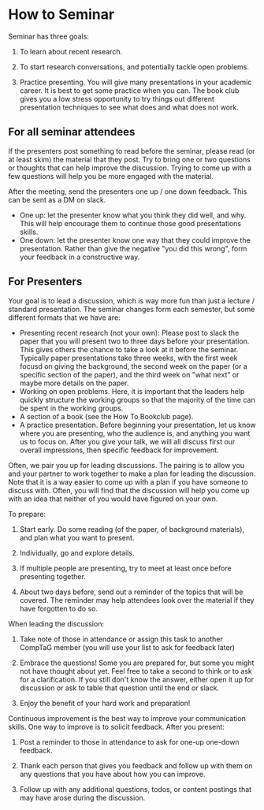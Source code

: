 # How to Seminar

Seminar has three goals:

1. To learn about recent research.

2. To start research conversations, and potentially tackle open problems.

3. Practice presenting. You will give many presentations in your academic
   career.  It is best to get some practice when you can.  The book club gives
   you a low stress opportunity to try things out different presentation
   techniques to see what does and what does not work.

## For all seminar attendees

If the presenters post something to read before the seminar, please read (or at
least skim) the material that they post.  Try to bring one or two questions or
thoughts that can help improve the discussion.  Trying to come up with a few
questions will help you be more engaged with the material.

After the meeting, send the presenters one up / one down feedback.  This can be
sent as a DM on slack.

* One up: let the presenter know what you think they did well, and why.  This
  will help encourage them to continue those good presentations skills.
* One down: let the presenter know one way that they could improve the
  presentation.  Rather than give the negative "you did this wrong", form your
  feedback in a constructive way.

## For Presenters

Your goal is to lead a discussion, which is way more fun than just a lecture /
standard presentation. The seminar changes form each semester, but some
different formats that we have are:

* Presenting recent research (not your own): Please post to slack the paper that
  you will present two to three days before your presentation. This gives others
  the chance to take a look at it before the seminar.  Typically paper
  presentations take three weeks, with the first week focusd on giving the
  background, the second week on the paper (or a specific section of the paper),
  and the third week on "what next" or maybe more details on the paper.
* Working on open problems.  Here, it is important that the leaders help quickly
  structure the working groups so that the majority of the time can be spent in
  the working groups.
* A section of a book (see the How To Bookclub page).
* A practice presentation.  Before beginning your presentation, let us know
  where you are presenting, who the audience is, and anything you want us to
  focus on.  After you give your talk, we will all discuss first our overall
  impressions, then specific feedback for improvement.

Often, we pair you up for leading discussions.  The pairing is to allow you and
your partner to work together to make a plan for leading the discussion.  Note
that it is a way easier to come up with a plan if you have someone to discuss
with.  Often, you will find that the discussion will help you come up with an
idea that neither of you would have figured on your own.

To prepare:

1. Start early.  Do some reading (of the paper, of background materials), and
   plan what you want to present.

2. Individually, go and explore details.

3. If multiple people are presenting, try to meet at least once before
   presenting together.

4. About two days before, send out a reminder of the topics that will be
   covered.  The reminder may help attendees look over the material if they
   have forgotten to do so.

When leading the discussion:

1. Take note of those in attendance or assign this task to another CompTaG
   member (you will use your list to ask for feedback
   later)

2. Embrace the questions!  Some you are prepared for, but some you might not
   have thought about yet.  Feel free to take a second to think or to ask for a
   clarification.  If you still don't know the answer, either open it up for
   discussion or ask to table that question until the end or slack.

3. Enjoy the benefit of your hard work and preparation!

Continuous improvement is the best way to improve your communication skills.
One way to improve is to solicit feedback.  After you present:

1. Post a reminder to those in attendance to ask for one-up one-down feedback.

2. Thank each person that gives you feedback and follow up with them on any
   questions that you have about how you can improve.

3. Follow up with any additional questions, todos, or content postings that may
   have arose during the discussion.
